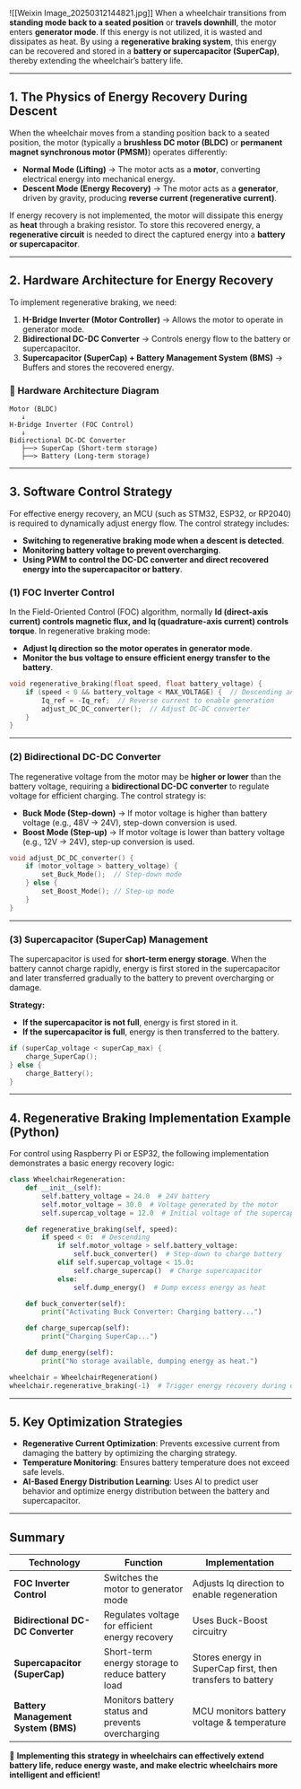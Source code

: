 ![[Weixin Image_20250312144821.jpg]]
When a wheelchair transitions from **standing mode back to a seated position** or **travels downhill**, the motor enters **generator mode**. If this energy is not utilized, it is wasted and dissipates as heat. By using a **regenerative braking system**, this energy can be recovered and stored in a **battery or supercapacitor (SuperCap)**, thereby extending the wheelchair’s battery life.

---

## **1. The Physics of Energy Recovery During Descent**

When the wheelchair moves from a standing position back to a seated position, the motor (typically a **brushless DC motor (BLDC)** or **permanent magnet synchronous motor (PMSM)**) operates differently:

- **Normal Mode (Lifting)** → The motor acts as a **motor**, converting electrical energy into mechanical energy.
- **Descent Mode (Energy Recovery)** → The motor acts as a **generator**, driven by gravity, producing **reverse current (regenerative current)**.

If energy recovery is not implemented, the motor will dissipate this energy as **heat** through a braking resistor. To store this recovered energy, a **regenerative circuit** is needed to direct the captured energy into a **battery or supercapacitor**.

---

## **2. Hardware Architecture for Energy Recovery**

To implement regenerative braking, we need:

1. **H-Bridge Inverter (Motor Controller)** → Allows the motor to operate in generator mode.
2. **Bidirectional DC-DC Converter** → Controls energy flow to the battery or supercapacitor.
3. **Supercapacitor (SuperCap) + Battery Management System (BMS)** → Buffers and stores the recovered energy.

### **🔧 Hardware Architecture Diagram**

```
Motor (BLDC)  
   ↓  
H-Bridge Inverter (FOC Control)  
   ↓  
Bidirectional DC-DC Converter  
   ├──> SuperCap (Short-term storage)  
   ├──> Battery (Long-term storage)  
```

---

## **3. Software Control Strategy**

For effective energy recovery, an MCU (such as STM32, ESP32, or RP2040) is required to dynamically adjust energy flow. The control strategy includes:

- **Switching to regenerative braking mode when a descent is detected**.
- **Monitoring battery voltage to prevent overcharging**.
- **Using PWM to control the DC-DC converter and direct recovered energy into the supercapacitor or battery**.

### **(1) FOC Inverter Control**

In the Field-Oriented Control (FOC) algorithm, normally **Id (direct-axis current) controls magnetic flux, and Iq (quadrature-axis current) controls torque**. In regenerative braking mode:

- **Adjust Iq direction so the motor operates in generator mode**.
- **Monitor the bus voltage to ensure efficient energy transfer to the battery**.

```c
void regenerative_braking(float speed, float battery_voltage) {
    if (speed < 0 && battery_voltage < MAX_VOLTAGE) {  // Descending and battery not full
        Iq_ref = -Iq_ref;  // Reverse current to enable generation
        adjust_DC_DC_converter();  // Adjust DC-DC converter
    }
}
```

---

### **(2) Bidirectional DC-DC Converter**

The regenerative voltage from the motor may be **higher or lower** than the battery voltage, requiring a **bidirectional DC-DC converter** to regulate voltage for efficient charging. The control strategy is:

- **Buck Mode (Step-down)** → If motor voltage is higher than battery voltage (e.g., 48V → 24V), step-down conversion is used.
- **Boost Mode (Step-up)** → If motor voltage is lower than battery voltage (e.g., 12V → 24V), step-up conversion is used.

```c
void adjust_DC_DC_converter() {
    if (motor_voltage > battery_voltage) {
        set_Buck_Mode();  // Step-down mode
    } else {
        set_Boost_Mode(); // Step-up mode
    }
}
```

---

### **(3) Supercapacitor (SuperCap) Management**

The supercapacitor is used for **short-term energy storage**. When the battery cannot charge rapidly, energy is first stored in the supercapacitor and later transferred gradually to the battery to prevent overcharging or damage.

**Strategy:**

- **If the supercapacitor is not full**, energy is first stored in it.
- **If the supercapacitor is full**, energy is then transferred to the battery.

```c
if (superCap_voltage < superCap_max) {
    charge_SuperCap();
} else {
    charge_Battery();
}
```

---

## **4. Regenerative Braking Implementation Example (Python)**

For control using Raspberry Pi or ESP32, the following implementation demonstrates a basic energy recovery logic:

```python
class WheelchairRegeneration:
    def __init__(self):
        self.battery_voltage = 24.0  # 24V battery
        self.motor_voltage = 30.0  # Voltage generated by the motor
        self.supercap_voltage = 12.0  # Initial voltage of the supercapacitor

    def regenerative_braking(self, speed):
        if speed < 0:  # Descending
            if self.motor_voltage > self.battery_voltage:
                self.buck_converter()  # Step-down to charge battery
            elif self.supercap_voltage < 15.0:
                self.charge_supercap()  # Charge supercapacitor
            else:
                self.dump_energy()  # Dump excess energy as heat

    def buck_converter(self):
        print("Activating Buck Converter: Charging battery...")

    def charge_supercap(self):
        print("Charging SuperCap...")

    def dump_energy(self):
        print("No storage available, dumping energy as heat.")

wheelchair = WheelchairRegeneration()
wheelchair.regenerative_braking(-1)  # Trigger energy recovery during descent
```

---

## **5. Key Optimization Strategies**

- **Regenerative Current Optimization**: Prevents excessive current from damaging the battery by optimizing the charging strategy.
- **Temperature Monitoring**: Ensures battery temperature does not exceed safe levels.
- **AI-Based Energy Distribution Learning**: Uses AI to predict user behavior and optimize energy distribution between the battery and supercapacitor.

---

## **Summary**

|**Technology**|**Function**|**Implementation**|
|---|---|---|
|**FOC Inverter Control**|Switches the motor to generator mode|Adjusts Iq direction to enable regeneration|
|**Bidirectional DC-DC Converter**|Regulates voltage for efficient energy recovery|Uses Buck-Boost circuitry|
|**Supercapacitor (SuperCap)**|Short-term energy storage to reduce battery load|Stores energy in SuperCap first, then transfers to battery|
|**Battery Management System (BMS)**|Monitors battery status and prevents overcharging|MCU monitors battery voltage & temperature|

🚀 **Implementing this strategy in wheelchairs can effectively extend battery life, reduce energy waste, and make electric wheelchairs more intelligent and efficient!**